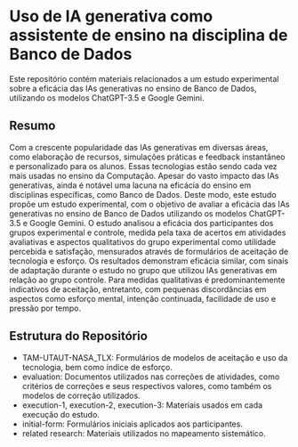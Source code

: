 # Uso de IA generativa como assistente de ensino na disciplina de Banco de Dados
 Este repositório contém materiais relacionados a um estudo experimental sobre a eficácia das IAs generativas no ensino de Banco de Dados, utilizando os modelos ChatGPT-3.5 e Google Gemini. 

 ## Resumo

 Com a crescente popularidade das IAs generativas em diversas áreas, como elaboração de recursos, simulações práticas e feedback instantâneo e personalizado para os alunos. Essas tecnologias estão sendo cada vez mais usadas no ensino da Computação. Apesar do vasto impacto das IAs generativas, ainda é notável uma lacuna na eficácia do ensino em disciplinas específicas, como Banco de Dados. Deste modo, este estudo propõe um estudo experimental, com o objetivo de avaliar a eficácia das IAs generativas no ensino de Banco de Dados utilizando os modelos ChatGPT-3.5 e Google Gemini. O estudo analisou a eficácia dos participantes dos grupos experimental e controle, medida pela taxa de acertos em atividades avaliativas e aspectos qualitativos do grupo experimental como utilidade percebida e satisfação, mensurados através de formulários de aceitação de tecnologia e esforço. Os resultados demonstram eficácia similar, com sinais de adaptação durante o estudo no grupo que utilizou IAs generativas em relação ao grupo controle. Para medidas qualitativas é predominantemente indicativos de aceitação, entretanto, com pequenas discordâncias em aspectos como esforço mental, intenção continuada, facilidade de uso e pressão por tempo.


 ## Estrutura do Repositório

* TAM-UTAUT-NASA_TLX: Formulários de modelos de aceitação e uso da tecnologia, bem como índice de esforço.
* evaluation: Documentos utilizados nas correções de atividades, como critérios de correções e seus respectivos valores, como também os modelos de correção utilizados.
* execution-1, execution-2, execution-3: Materiais usados em cada execução do estudo.
* initial-form: Formulários iniciais aplicados aos participantes.
* related research: Materiais utilizados no mapeamento sistemático.



 
